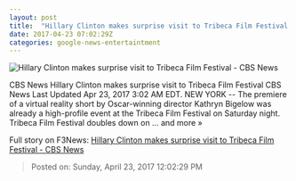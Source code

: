 ```yaml
---
layout: post
title:  "Hillary Clinton makes surprise visit to Tribeca Film Festival - CBS News"
date: 2017-04-23 07:02:29Z
categories: google-news-entertaintment
---
```


![Hillary Clinton makes surprise visit to Tribeca Film Festival - CBS News](http://cbsnews1.cbsistatic.com/hub/i/2017/04/23/3210ac09-26d6-4f00-9b83-346b14d322c7/gettyimages-671688938.jpg)

CBS News Hillary Clinton makes surprise visit to Tribeca Film Festival CBS News Last Updated Apr 23, 2017 3:02 AM EDT. NEW YORK -- The premiere of a virtual reality short by Oscar-winning director Kathryn Bigelow was already a high-profile event at the Tribeca Film Festival on Saturday night. Tribeca Film Festival doubles down on ... and more »


Full story on F3News: [Hillary Clinton makes surprise visit to Tribeca Film Festival - CBS News](http://www.f3nws.com/n/PyYFs)

> Posted on: Sunday, April 23, 2017 12:02:29 PM
